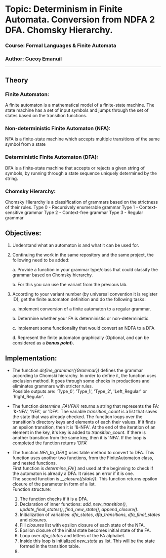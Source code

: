 # Topic: Determinism in Finite Automata. Conversion from NDFA 2 DFA. Chomsky Hierarchy.
### Course: Formal Languages & Finite Automata
### Author: Cucoș Emanuil

-----

## Theory

### Finite Automaton:

A finite automaton is a mathematical model of a finite-state machine. 
The state machine has a set of input symbols and jumps through the set of states based on the transition functions.

### Non-deterministic Finite Automaton (NFA):

NFA is a finite-state machine which accepts multiple transitions of the same symbol from a state

### Deterministic Finite Automaton (DFA):

DFA is a finite-state machine that accepts or rejects a given string of symbols,
by running through a state sequence uniquely determined by the string.

### Chomsky Hierarchy:

Chomsky Hierarchy is a classification of grammars based on the strictness of their rules.
Type 0 - Recursively enumerable grammar
Type 1 - Context-sensitive grammar
Type 2 - Context-free grammar
Type 3 - Regular grammar

## Objectives:

1. Understand what an automaton is and what it can be used for.

2. Continuing the work in the same repository and the same project, the following need to be added:

    a. Provide a function in your grammar type/class that could classify the grammar based on Chomsky hierarchy.

    b. For this you can use the variant from the previous lab.

3. According to your variant number (by universal convention it is register ID), get the finite automaton definition and do the following tasks:

    a. Implement conversion of a finite automaton to a regular grammar.

    b. Determine whether your FA is deterministic or non-deterministic.

    c. Implement some functionality that would convert an NDFA to a DFA.
    
    d. Represent the finite automaton graphically (Optional, and can be considered as a __*bonus point*__).

## Implementation:

* The function _define_grammar({Grammar})_ defines the grammar according to Chomski hierarchy.
In order to define it, the function uses exclusion method.
It goes through some checks in productions and eliminates grammars with stricter rules.  
Possible outputs are: 'Type_0', 'Type_1', 'Type_2', 'Left_Regular' or 'Right_Regular'.


* The function _determine_FA({FA})_ returns a string that represents the FA:
'&-NFA', 'NFA', or 'DFA'.
The variable _transition_count_ is a list that saves the state that was already checked.
The function loops over the transition's directory keys and elements of each their values.
If it finds an epsilon transition, then it is '&-NFA'.
At the end of the iteration of an element in the key, it's key is added to _transition_count_.
If there is another transition from the same key, then it is 'NFA'.
If the loop is completed the function returns 'DFA'


* The function _NFA_to_DFA_() uses table method to convert to DFA.
This function uses another two functions, from the FiniteAutomaton class, and nested functions.  
First function is _determine_FA_() and used at the beginning to check if the automaton is already a DFA. It raises an error if it is one.  
The second function is ___closure({state})_.
This function returns epsilon closure of the parameter in form of a list.  
Function structure:
  1. The function checks if it is a DFA.
  2. Declaration of inner functions: _add_new_transition()_, _update_final_states()_, _find_new_state()_, _append_closure()_.
  3. Initialization of variables:
  _dfa_states_, _dfa_transitions_, _dfa_final_states_ and _closures_.
  4. Fill _closures_ list with epsilon closure of each state of the NFA.
  5. Epsilon closure of the initial state becomes initial state of the FA.
  6. Loop over _dfa_states_ and letters of the FA alphabet.
  7. Inside this loop is initialized _new_state_ as list. This will be the state formed in the transition table.
  8. 

